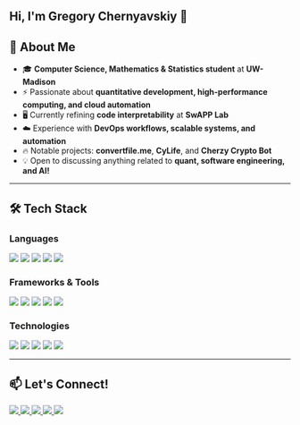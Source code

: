 ## **Hi, I'm Gregory Chernyavskiy 👋**

## 🚀 About Me
- 🎓 **Computer Science, Mathematics & Statistics student** at **UW-Madison**
- ⚡ Passionate about **quantitative development, high-performance computing, and cloud automation**
- 🖥️ Currently refining **code interpretability** at **SwAPP Lab**
- ☁️ Experience with **DevOps workflows, scalable systems, and automation**
- 🔥 Notable projects: **convertfile.me**, **CyLife**, and **Cherzy Crypto Bot**
- 💡 Open to discussing anything related to **quant, software engineering, and AI!**

---

## 🛠️ Tech Stack
### **Languages**
<p align="left">
  <img src="https://img.shields.io/badge/-Java-007396?style=flat-square&logo=java&logoColor=white">
  <img src="https://img.shields.io/badge/-Python-3776AB?style=flat-square&logo=python&logoColor=white">
  <img src="https://img.shields.io/badge/-C++-00599C?style=flat-square&logo=cplusplus&logoColor=white">
  <img src="https://img.shields.io/badge/-JavaScript-F7DF1E?style=flat-square&logo=javascript&logoColor=black">
  <img src="https://img.shields.io/badge/-SQL/MySQL-CC2927?style=flat-square&logo=mysql&logoColor=white">
</p>

### **Frameworks & Tools**
<p align="left">
  <img src="https://img.shields.io/badge/-React.js-61DAFB?style=flat-square&logo=react&logoColor=black">
  <img src="https://img.shields.io/badge/-Node.js-339933?style=flat-square&logo=nodedotjs&logoColor=white">
  <img src="https://img.shields.io/badge/-Spring Boot-6DB33F?style=flat-square&logo=springboot&logoColor=white">
  <img src="https://img.shields.io/badge/-Docker-2496ED?style=flat-square&logo=docker&logoColor=white">
  <img src="https://img.shields.io/badge/-AWS-232F3E?style=flat-square&logo=amazonaws&logoColor=white">
</p>

### **Technologies**
<p align="left">
  <img src="https://img.shields.io/badge/-Machine Learning-FF6F00?style=flat-square">
  <img src="https://img.shields.io/badge/-Distributed Systems-007396?style=flat-square">
  <img src="https://img.shields.io/badge/-RESTful APIs-4CAF50?style=flat-square">
  <img src="https://img.shields.io/badge/-CI/CD-808080?style=flat-square">
  <img src="https://img.shields.io/badge/-Data Visualization-FFD700?style=flat-square">
</p>

---

## 📫 Let's Connect!
<p align="left">
  <a href="https://www.google.com/maps/place/Chicago,+IL" target="_blank">
    <img src="https://img.shields.io/badge/📍 Location-Chicago, IL-lightgrey?style=flat-square">
  </a>
  <a href="https://gregorychernyavskiy.com" target="_blank">
    <img src="https://img.shields.io/badge/🌎 Portfolio-gregorychernyavskiy.com-blue?style=flat-square">
  </a>
  <a href="https://www.linkedin.com/in/gregory-chernyavskiy" target="_blank">
    <img src="https://img.shields.io/badge/💼 LinkedIn-linkedin.com/in/gregory--chernyavskiy-blue?style=flat-square">
  </a>
  <a href="mailto:gregory.chernyavskiy@gmail.com">
    <img src="https://img.shields.io/badge/📧 Email-gregory.chernyavskiy@gmail.com-blue?style=flat-square">
  </a>
  <a href="https://github.com/gregorychernyavskiy" target="_blank">
    <img src="https://img.shields.io/badge/🏆 GitHub-github.com/gregorychernyavskiy-black?style=flat-square">
  </a>
</p>
